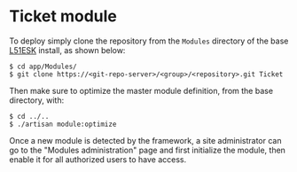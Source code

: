 # Ticket module

To deploy simply clone the repository from the ```Modules``` directory of the base [L51ESK](https://github.com/sroutier/laravel-5.1-enterprise-starter-kit) install, as shown below:
```
$ cd app/Modules/
$ git clone https://<git-repo-server>/<group>/<repository>.git Ticket
```

Then make sure to optimize the master module definition, from the base directory, with:
```
$ cd ../..
$ ./artisan module:optimize
```

Once a new module is detected by the framework, a site administrator can go to the "Modules administration" page and first
 initialize the module, then enable it for all authorized users to have access.
  
  
